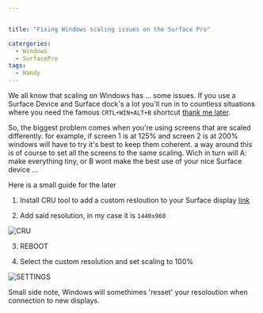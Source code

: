 ```yaml
---


title: "Fixing Windows scaling issues on the Surface Pro"

catergories:
  - Windows
  - SurfacePro
tags:
  - Handy
---
```


We all know that scaling on Windows has ... some issues. If you use a Surface Device and Surface dock's a lot you'll run in to countless situations where you need the famous `CRTL+WIN+ALT+B` shortcut [thank me later](https://superuser.com/questions/1127463/what-does-ctrlwinshiftb-do-in-windows).

So, the biggest problem comes when you're using screens that are scaled differently. for example, if screen 1 is at 125% and screen 2 is at 200% windows will have to try it's best to keep them coherent. a way around this is of course to set all the screens to the same scaling. Wich in turn will A: make everything tiny, or B wont make the best use of your nice Surface device ...

Here is a small guide for the later
1. Install CRU tool to add a custom resloution to your Surface display [link](https://www.monitortests.com/forum/Thread-Custom-Resolution-Utility-CRU)

2. Add said resolution, in my case it is `1440x960`

![CRU](https://blog.benstein.nl/assets/images/CRU-Settings.png)

3. REBOOT

4. Select the custom resolution and set scaling to 100%

![SETTINGS](https://blog.benstein.nl/assets/images/Display-Settings.png)

Small side note, Windows will somethimes 'resset' your resoloution when connection to new displays.